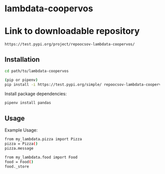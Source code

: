 # lambdata-coopervos

# Link to downloadable repository
```sh
https://test.pypi.org/project/repoocsov-lambdata-coopervos/
```

## Installation

```sh
cd path/to/lambdata-coopervos

(pip or pipenv)
pip install -i https://test.pypi.org/simple/ repoocsov-lambdata-coopervos
```

Install package dependencies:

```sh
pipenv install pandas
```

## Usage

Example Usage:
```sh
from my_lambdata.pizza import Pizza
pizza = Pizza()
pizza.message

from my_lambdata.food import Food
food = Food()
food._store
```